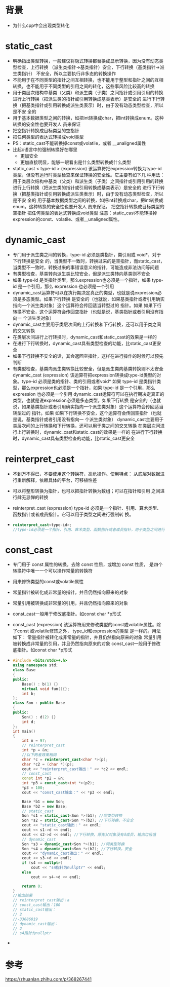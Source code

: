 # 背景

- 为什么cpp中会出现类型转化







# static_cast

- 明确指出类型转换，⼀般建议将隐式转换都替换成显示转换，因为没有动态类型检查，上⾏转换 （派⽣类指针->基类指针）安全，下⾏转换（基类指针->派⽣类指针） 不安全，所以主要执⾏⾮多态的转换操作
- 不能用于在不同类型的指针之间互相转换，也不能用于整型和指针之间的互相转换，也不能用于不同类型的引用之间的转化，这些事风险比较高的转换
- 用于类层次结构中基类（父类）和派生类（子类）之间指针或引用引用的转换 进行上行转换（把派生类的指针或引用转换成基类表示）是安全的 进行下行转换（把基类指针或引用转换成派生类表示）时，由于没有动态类型检查，所以是不安 全的 
- 用于基本数据类型之间的转换，如把int转换成char，把int转换成enum。这种转换的安全性也要开发人 员来保证
- 把空指针转换成目标类型的空指针 
- 把任何类型的表达式转换成void类型
- PS：static_cast不能转换掉const或volatile，或者 __unaligned属性
- 比起c语言中的强制转换好在哪里
  - 更加安全
  - 更加直接明显，能够一眼看出是什么类型转换成什么类型
- static_cast < type-id > (expression) 该运算符把expression转换为type-id类型，但没有运行时类型检查来保证转换的安全性。它主要有如下几 种用法： 用于类层次结构中基类（父类）和派生类（子类）之间指针或引用引用的转换 进行上行转换（把派生类的指针或引用转换成基类表示）是安全的 进行下行转换（把基类指针或引用转换成派生类表示）时，由于没有动态类型检查，所以是不安 全的 用于基本数据类型之间的转换，如把int转换成char，把int转换成enum。这种转换的安全性也要开发人 员来保证。 把空指针转换成目标类型的空指针 把任何类型的表达式转换成void类型 注意：static_cast不能转换掉expression的const、volatile、或者__unaligned属性。








# dynamic_cast

- 专⻔⽤于派⽣类之间的转换，type-id 必须是类指针，类引⽤或 void*，对于下⾏转换是安全 的，当类型不⼀致时，转换过来的是空指针，⽽static_cast，当类型不⼀致时，转换过来的事错误意义的指针，可能造成⾮法访问等问题
- 有类型检查，基类转向派生类比较安全，但是派生类转向基类则不安全
- 如果 type-id 是类指针类型，那么expression也必须是一个指针，如果 type-id 是一个引用，那么 expression 也必须是一个引用
- dynamic_cast运算符可以在执行期决定真正的类型，也就是说expression必须是多态类型。如果下行转换 是安全的（也就说，如果基类指针或者引用确实指向一个派生类对象）这个运算符会传回适当转型过的 指针。如果 如果下行转换不安全，这个运算符会传回空指针（也就是说，基类指针或者引用没有指向一 个派生类对象） 
- dynamic_cast主要用于类层次间的上行转换和下行转换，还可以用于类之间的交叉转换 
- 在类层次间进行上行转换时，dynamic_cast和static_cast的效果是一样的 
- 在进行下行转换时，dynamic_cast具有类型检查的功能，比static_cast更安全
- 如果下行转换不安全的话，其会返回空指针，这样在进行操作的时候可以预先判断
- 有类型检查，基类向派生类转换比较安全，但是派生类向基类转换则不太安全 dynamic_cast (expression) 该运算符把expression转换成type-id类型的对象。type-id 必须是类的指针、类的引用或者void* 如果 type-id 是类指针类型，那么expression也必须是一个指针，如果 type-id 是一个引用，那么 expression 也必须是一个引用 dynamic_cast运算符可以在执行期决定真正的类型，也就是说expression必须是多态类型。如果下行转换 是安全的（也就说，如果基类指针或者引用确实指向一个派生类对象）这个运算符会传回适当转型过的 指针。如果 如果下行转换不安全，这个运算符会传回空指针（也就是说，基类指针或者引用没有指向一 个派生类对象） dynamic_cast主要用于类层次间的上行转换和下行转换，还可以用于类之间的交叉转换 在类层次间进行上行转换时，dynamic_cast和static_cast的效果是一样的 在进行下行转换时，dynamic_cast具有类型检查的功能，比static_cast更安全







# reinterpret_cast

- 不到万不得已，不要使⽤这个转换符，⾼危操作。使⽤特点： 从底层对数据进⾏重新解释，依赖具体的平台，可移植性差

- 可以将整形转换为指针，也可以把指针转换为数组；可以在指针和引⽤ 之间进⾏肆⽆忌惮的转换

- reinterpret_cast (expression) type-id 必须是一个指针、引用、算术类型、函数指针或者成员指针。它可以用于类型之间进行强制转 换。

- ```cpp
  reinterpret_cast<type-id>;
  //type-id必须是一个指针、引用、算术类型、函数指针或者成员指针，用于类型之间进行强制转换
  ```







# const_cast

- 专⻔⽤于 const 属性的转换，去除 const 性质，或增加 const 性质， 是四个转换符中唯⼀⼀个可以操作常量的转换符
- 用来修饰类型的const或volatile属性
- 常量指针被转化成非常量的指针，并且仍然指向原来的对象
- 常量引用被转换成非常量的引用，并且仍然指向原来的对象 
- const_cast一般用于修改底指针。如const char *p形式
- const_cast (expression) 该运算符用来修改类型的const或volatile属性。除了const 或volatile修饰之外， type_id和expression的类型 是一样的。用法如下： 常量指针被转化成非常量的指针，并且仍然指向原来的对象 常量引用被转换成非常量的引用，并且仍然指向原来的对象 const_cast一般用于修改底指针。如const char *p形式





- ```cpp
  #include <bits/stdc++.h>
  using namespace std;
  class Base
  {
  public:
      Base() : b(1) {}
      virtual void fun(){};
      int b;
  };
  class Son : public Base
  {
  public:
      Son() : d(2) {}
      int d;
  };
  int main()
  {
      int n = 97;
      // reinterpret_cast
      int *p = &n;
      //以下两者效果相同
      char *c = reinterpret_cast<char *>(p);
      char *c2 = (char *)(p);
      cout << "reinterpret_cast输出：" << *c2 << endl;
      // const_cast
      const int *p2 = &n;
      int *p3 = const_cast<int *>(p2);
      *p3 = 100;
      cout << "const_cast输出：" << *p3 << endl;
  
      Base *b1 = new Son;
      Base *b2 = new Base;
      // static_cast
      Son *s1 = static_cast<Son *>(b1); //同类型转换
      Son *s2 = static_cast<Son *>(b2); //下行转换，不安全
      cout << "static_cast输出：" << endl;
      cout << s1->d << endl;
      cout << s2->d << endl; //下行转换，原先父对象没有d成员，输出垃圾值
      // dynamic_cast
      Son *s3 = dynamic_cast<Son *>(b1); //同类型转换
      Son *s4 = dynamic_cast<Son *>(b2); //下行转换，安全
      cout << "dynamic_cast输出：" << endl;
      cout << s3->d << endl;
      if (s4 == nullptr)
          cout << "s4指针为nullptr" << endl;
      else
          cout << s4->d << endl;
  
      return 0;
  }
  //输出结果
  // reinterpret_cast输出：a
  // const_cast输出：100
  // static_cast输出：
  // 2
  //-33686019
  // dynamic_cast输出：
  // 2
  // s4指针为nullptr
  ```

- 





# 参考

https://zhuanlan.zhihu.com/p/368267441